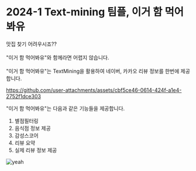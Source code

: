 # 2024-1 Text-mining 팀플, 이거 함 먹어봐유
맛집 찾기 어려우시죠??<br><br>
"이거 함 먹어봐유"와 함께라면 어렵지 않습니다. <br><br>
"이거 함 먹어봐유"는 TextMining을 활용하여 네이버, 카카오 리뷰 정보를 한번에 제공합니다.<br>


https://github.com/user-attachments/assets/cbf5ce46-0614-424f-a1e4-2752f1dce303



"이거 함 먹어봐유"는 다음과 같은 기능들을 제공합니다.
1. 별점필터링
2. 음식점 정보 제공
3. 감성스코어
4. 리뷰 요약
5. 실제 리뷰 정보 제공 <br>


![yeah](https://github.com/user-attachments/assets/60b216e6-0b94-4a3e-93ac-56ca7d5a0d08)








